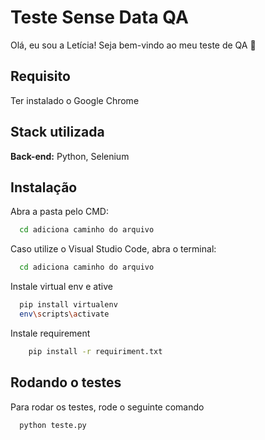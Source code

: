 
# Teste Sense Data QA

Olá, eu sou a Letícia! Seja bem-vindo ao meu teste de QA 👋

## Requisito

Ter instalado o Google Chrome



## Stack utilizada

**Back-end:** Python, Selenium


## Instalação

Abra a pasta pelo CMD:
```bash
  cd adiciona caminho do arquivo
```
Caso utilize o Visual Studio Code, abra o terminal:
```bash
  cd adiciona caminho do arquivo
```

Instale virtual env e ative

```bash
  pip install virtualenv
  env\scripts\activate
```
Instale requirement

```bash
    pip install -r requiriment.txt
```
## Rodando o testes

Para rodar os testes, rode o seguinte comando

```bash
  python teste.py
```




